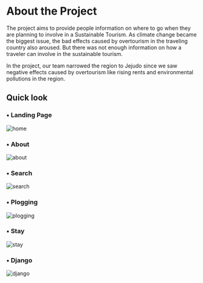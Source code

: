 # About the Project

The project aims to provide people information on where to go when they are planning to involve in a Sustainable Tourism. As climate change became the biggest issue, the bad effects caused by overtourism in the traveling country also aroused. But there was not enough information on how a traveler can involve in the sustainable tourism.

In the project, our team narrowed the region to Jejudo since we saw negative effects caused by overtourism like rising rents and environmental pollutions in the region.

## Quick look

### • Landing Page

![home](https://github.com/choi-jiwoo/capstone-design/assets/47313851/0a240997-d081-41a1-b109-9911d7d6bcda)

### • About

![about](https://github.com/choi-jiwoo/capstone-design/assets/47313851/70b78cb6-41cb-4d48-b883-a74091400a75)

### • Search

![search](https://github.com/choi-jiwoo/capstone-design/assets/47313851/fe1e6980-305b-4ff9-bbba-8feb09ca861d)

### • Plogging

![plogging](https://github.com/choi-jiwoo/capstone-design/assets/47313851/77893291-0058-4b11-9ce0-6b61d0df2d03)

### • Stay

![stay](https://github.com/choi-jiwoo/capstone-design/assets/47313851/67948df7-f334-4b27-8822-01252fbe6d5e)

### • Django

![django](https://github.com/choi-jiwoo/capstone-design/assets/47313851/65b94ea5-04f3-4483-a289-a06584b735f3)

